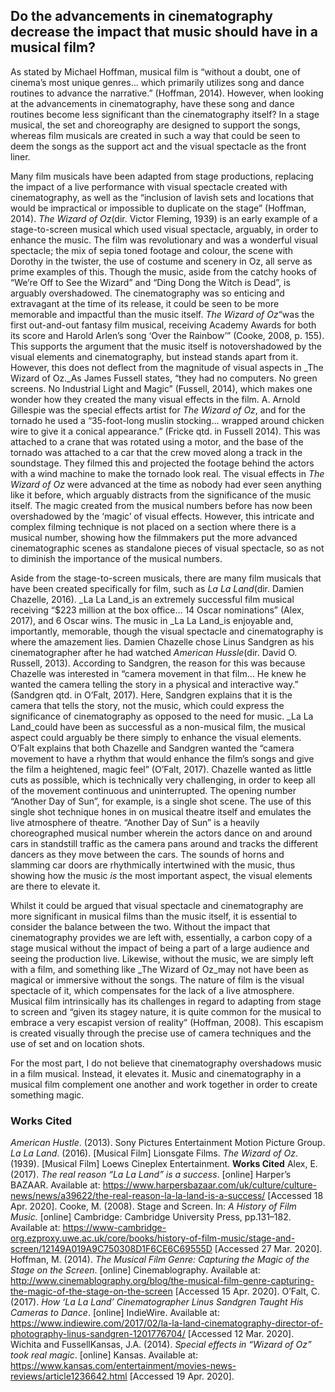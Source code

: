 ## Do the advancements in cinematography decrease the impact that music should have in a musical film?

As stated by Michael Hoffman, musical film is “without a doubt, one of cinema’s most unique genres… which primarily utilizes song and dance routines to advance the narrative.” (Hoffman, 2014). However, when looking at the advancements in cinematography, have these song and dance routines become less significant than the cinematography itself? In a stage musical, the set and choreography are designed to support the songs, whereas film musicals are created in such a way that could be seen to deem the songs as the support act and the visual spectacle as the front liner. 

Many film musicals have been adapted from stage productions, replacing the impact of a live performance with visual spectacle created with cinematography, as well as the “inclusion of lavish sets and locations that would be impractical or impossible to duplicate on the stage” (Hoffman, 2014). _The Wizard of Oz_(dir. Victor Fleming, 1939) is an early example of a stage-to-screen musical which used visual spectacle, arguably, in order to enhance the music. The film was revolutionary and was a wonderful visual spectacle; the mix of sepia toned footage and colour, the scene with Dorothy in the twister, the use of costume and scenery in Oz, all serve as prime examples of this. Though the music, aside from the catchy hooks of “We’re Off to See the Wizard” and “Ding Dong the Witch is Dead”, is arguably overshadowed. The cinematography was so enticing and extravagant at the time of its release, it could be seen to be more memorable and impactful than the music itself. _The Wizard of Oz_“was the first out-and-out fantasy film musical, receiving Academy Awards for both its score and Harold Arlen’s song ‘Over the Rainbow’” (Cooke, 2008, p. 155). This supports the argument that the music itself is notovershadowed by the visual elements and cinematography, but instead stands apart from it. However, this does not deflect from the magnitude of visual aspects in _The Wizard of Oz._As James Fussell states, “they had no computers. No green screens. No Industrial Light and Magic” (Fussell, 2014), which makes one wonder how they created the many visual effects in the film. A. Arnold Gillespie was the special effects artist for _The Wizard of Oz_, and for the tornado he used a “35-foot-long muslin stocking… wrapped around chicken wire to give it a conical appearance.” (Fricke qtd. in Fussell 2014). This was attached to a crane that was rotated using a motor, and the base of the tornado was attached to a car that the crew moved along a track in the soundstage. They filmed this and projected the footage behind the actors with a wind machine to make the tornado look real. The visual effects in _The Wizard of Oz_ were advanced at the time as nobody had ever seen anything like it before, which arguably distracts from the significance of the music itself. The magic created from the musical numbers before has now been overshadowed by the ‘magic’ of visual effects. However, this intricate and complex filming technique is not placed on a section where there is a musical number, showing how the filmmakers put the more advanced cinematographic scenes as standalone pieces of visual spectacle, so as not to diminish the importance of the musical numbers. 

Aside from the stage-to-screen musicals, there are many film musicals that have been created specifically for film, such as _La La Land_(dir. Damien Chazelle, 2016). _La La Land_is an extremely successful film musical receiving “$223 million at the box office… 14 Oscar nominations” (Alex, 2017), and 6 Oscar wins. The music in _La La Land_is enjoyable and, importantly, memorable, though the visual spectacle and cinematography is where the amazement lies. Damien Chazelle chose Linus Sandgren as his cinematographer after he had watched _American Hussle_(dir. David O. Russell, 2013). According to Sandgren, the reason for this was because Chazelle was interested in “camera movement in that film… He knew he wanted the camera telling the story in a physical and interactive way.” (Sandgren qtd. in O’Falt, 2017). Here, Sandgren explains that it is the camera that tells the story, not the music, which could express the significance of cinematography as opposed to the need for music. _La La Land_could have been as successful as a non-musical film, the musical aspect could arguably be there simply to enhance the visual elements. O’Falt explains that both Chazelle and Sandgren wanted the “camera movement to have a rhythm that would enhance the film’s songs and give the film a heightened, magic feel” (O’Falt, 2017). Chazelle wanted as little cuts as possible, which is technically very challenging, in order to keep all of the movement continuous and uninterrupted. The opening number “Another Day of Sun”, for example, is a single shot scene. The use of this single shot technique hones in on musical theatre itself and emulates the live atmosphere of theatre. “Another Day of Sun” is a heavily choreographed musical number wherein the actors dance on and around cars in standstill traffic as the camera pans around and tracks the different dancers as they move between the cars. The sounds of horns and slamming car doors are rhythmically intertwined with the music, thus showing how the music _is_ the most important aspect, the visual elements are there to elevate it. 

Whilst it could be argued that visual spectacle and cinematography are more significant in musical films than the music itself, it is essential to consider the balance between the two. Without the impact that cinematography provides we are left with, essentially, a carbon copy of a stage musical without the impact of being a part of a large audience and seeing the production live. Likewise, without the music, we are simply left with a film, and something like _The Wizard of Oz_may not have been as magical or immersive without the songs. The nature of film is the visual spectacle of it, which compensates for the lack of a live atmosphere. Musical film intrinsically has its challenges in regard to adapting from stage to screen and “given its stagey nature, it is quite common for the musical to embrace a very escapist version of reality” (Hoffman, 2008). This escapism is created visually through the precise use of camera techniques and the use of set and on location shots. 

For the most part, I do not believe that cinematography overshadows music in a film musical. Instead, it elevates it. Music and cinematography in a musical film complement one another and work together in order to create something magic.


### Works Cited
_American Hustle_. (2013). Sony Pictures Entertainment Motion Picture Group.
_La La Land_. (2016). [Musical Film] Lionsgate Films.
_The Wizard of Oz_. (1939). [Musical Film] Loews Cineplex Entertainment.
**Works Cited**
Alex, E. (2017). _The real reason “La La Land” is a success_. [online] Harper’s BAZAAR. Available at: https://www.harpersbazaar.com/uk/culture/culture-news/news/a39622/the-real-reason-la-la-land-is-a-success/ [Accessed 18 Apr. 2020].
Cooke, M. (2008). Stage and Screen. In: _A History of Film Music._ [online] Cambridge: Cambridge University Press, pp.131–182. Available at: https://www-cambridge-org.ezproxy.uwe.ac.uk/core/books/history-of-film-music/stage-and-screen/12149A019A9C750308D1F6CE6C69555D [Accessed 27 Mar. 2020].
Hoffman, M. (2014). _The Musical Film Genre: Capturing the Magic of the Stage on the Screen_. [online] Cinemablography. Available at: http://www.cinemablography.org/blog/the-musical-film-genre-capturing-the-magic-of-the-stage-on-the-screen [Accessed 15 Apr. 2020].
O’Falt, C. (2017). _How ‘La La Land’ Cinematographer Linus Sandgren Taught His Cameras to Dance_. [online] IndieWire. Available at: https://www.indiewire.com/2017/02/la-la-land-cinematography-director-of-photography-linus-sandgren-1201776704/ [Accessed 12 Mar. 2020].
Wichita and FussellKansas, J.A. (2014). _Special effects in “Wizard of Oz” took real magic_. [online] Kansas. Available at: https://www.kansas.com/entertainment/movies-news-reviews/article1236642.html [Accessed 19 Apr. 2020].

